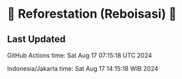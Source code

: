 
# 🌳 Reforestation (Reboisasi) 🌲

## Last Updated

GitHub Actions time: Sat Aug 17 07:15:18 UTC 2024

Indonesia/Jakarta time: Sat Aug 17 14:15:18 WIB 2024
